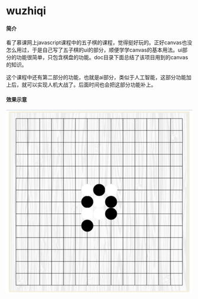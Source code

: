 # wuzhiqi
#### 简介
看了慕课网上javascript课程中的五子棋的课程，觉得挺好玩的。正好canvas也没怎么用过，于是自己写了五子棋的ui的部分，顺便学学canvas的基本用法。ui部分的功能很简单，只包含棋盘的功能。doc目录下面总结了该项目用到的canvas的知识。

这个课程中还有第二部分的功能，也就是ai部分，类似于人工智能，这部分功能加上后，就可以实现人机大战了。后面时间也会把这部分功能补上。

#### 效果示意 
![效果图](./image/res.png)
